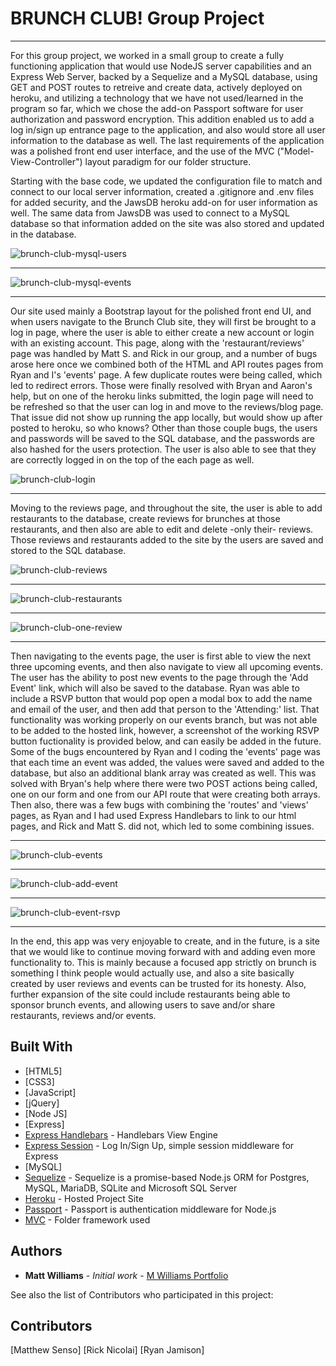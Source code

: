 # BRUNCH CLUB! Group Project
___

For this group project, we worked in a small group to create a fully functioning application that would use NodeJS server capabilities and an Express Web Server, backed by a Sequelize and a MySQL database, using GET and POST routes to retreive and create data, actively deployed on heroku, and utilizing a technology that we have not used/learned in the program so far, which we chose the add-on Passport software for user authorization and password encryption.  This addition enabled us to add a log in/sign up entrance page to the application, and also would store all user information to the database as well.  The last requirements of the application was a polished front end user interface, and the use of the MVC ("Model-View-Controller") layout paradigm for our folder structure.

Starting with the base code, we updated the configuration file to match and connect to our local server information, created a .gitignore and .env files for added security, and the JawsDB heroku add-on for user information as well.  The same data from JawsDB was used to connect to a MySQL database so that information added on the site was also stored and updated in the database.

![brunch-club-mysql-users](public/stylesheets/brunch-club-mysql-users.jpg)
___

![brunch-club-mysql-events](public/stylesheets/brunch-club-mysql-events.jpg)
___

Our site used mainly a Bootstrap layout for the polished front end UI, and when users navigate to the Brunch Club site, they will first be brought to a log in page, where the user is able to either create a new account or login with an existing account.  This page, along with the 'restaurant/reviews' page was handled by Matt S. and Rick in our group, and a number of bugs arose here once we combined both of the HTML and API routes pages from Ryan and I's 'events' page.  A few duplicate routes were being called, which led to redirect errors.  Those were finally resolved with Bryan and Aaron's help, but on one of the heroku links submitted, the login page will need to be refreshed so that the user can log in and move to the reviews/blog page.  That issue did not show up running the app locally, but would show up after posted to heroku, so who knows?  Other than those couple bugs, the users and passwords will be saved to the SQL database, and the passwords are also hashed for the users protection.  The user is also able to see that they are correctly logged in on the top of the each page as well.

![brunch-club-login](public/stylesheets/brunch-club-login.jpg)
___

Moving to the reviews page, and throughout the site, the user is able to add restaurants to the database, create reviews for brunches at those restaurants, and then also are able to edit and delete -only their- reviews.  Those reviews and restaurants added to the site by the users are saved and stored to the SQL database.

![brunch-club-reviews](public/stylesheets/brunch-club-reviews.jpg)
___

![brunch-club-restaurants](public/stylesheets/brunch-club-restaurants.jpg)
___

![brunch-club-one-review](public/stylesheets/brunch-club-one-review.jpg)
___

Then navigating to the events page, the user is first able to view the next three upcoming events, and then also navigate to view all upcoming events.  The user has the ability to post new events to the page through the 'Add Event' link, which will also be saved to the database.  Ryan was able to include a RSVP button that would pop open a modal box to add the name and email of the user, and then add that person to the 'Attending:' list.  That functionality was working properly on our events branch, but was not able to be added to the hosted link, however, a screenshot of the working RSVP button fuctionality is provided below, and can easily be added in the future.  Some of the bugs encountered by Ryan and I coding the 'events' page was that each time an event was added, the values were saved and added to the database, but also an additional blank array was created as well.  This was solved with Bryan's help where there were two POST actions being called, one on our form and one from our API route that were creating both arrays.  Then also, there was a few bugs with combining the 'routes' and 'views' pages, as Ryan and I had used Express Handlebars to link to our html pages, and Rick and Matt S. did not, which led to some combining issues.

___

![brunch-club-events](public/stylesheets/brunch-club-events.jpg)

___
![brunch-club-add-event](public/stylesheets/brunch-club-add-event.jpg)

___
![brunch-club-event-rsvp](public/stylesheets/brunch-club-event-rsvp.jpg)

___

In the end, this app was very enjoyable to create, and in the future, is a site that we would like to continue moving forward with and adding even more functionality to.  This is mainly because a focused app strictly on brunch is something I think people would actually use, and also a site basically created by user reviews and events can be trusted for its honesty.  Also, further expansion of the site could include restaurants being able to sponsor brunch events, and allowing users to save and/or share restaurants, reviews and/or events.

## Built With

* [HTML5]
* [CSS3]
* [JavaScript]
* [jQuery]
* [Node JS]
* [Express]
* [Express Handlebars](https://www.npmjs.com/package/express-handlebars) - Handlebars View Engine
* [Express Session](https://www.npmjs.com/package/express-session) - Log In/Sign Up, simple session middleware for Express
* [MySQL]
* [Sequelize](https://www.npmjs.com/package/sequelize) - Sequelize is a promise-based Node.js ORM for Postgres, MySQL, MariaDB, SQLite and Microsoft SQL Server
* [Heroku](https://salty-tor-68629.herokuapp.com/events) - Hosted Project Site
* [Passport](http://www.passportjs.org/) - Passport is authentication middleware for Node.js
* [MVC](https://www.tutorialsteacher.com/mvc/mvc-folder-structure) - Folder framework used


## Authors

* **Matt Williams** - *Initial work* - [M Williams Portfolio](https://mattwills09.github.io/portfolio.html)

See also the list of Contributors who participated in this project:

## Contributors

[Matthew Senso]
[Rick Nicolai]
[Ryan Jamison]
